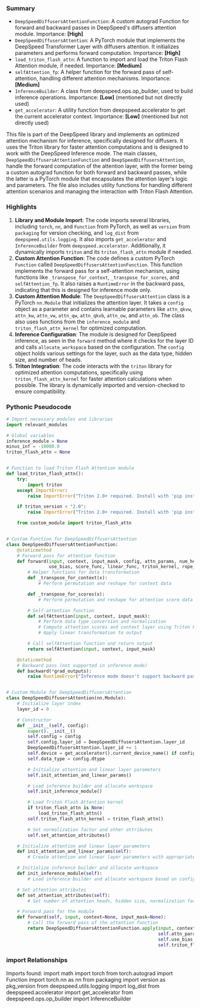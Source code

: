 

### Summary



* `DeepSpeedDiffusersAttentionFunction`: A custom autograd Function for forward and backward passes in DeepSpeed's diffusers attention module. Importance: **[High]**
* `DeepSpeedDiffusersAttention`: A PyTorch module that implements the DeepSpeed Transformer Layer with diffusers attention. It initializes parameters and performs forward computation. Importance: **[High]**
* `load_triton_flash_attn`: A function to import and load the Triton Flash Attention module, if needed. Importance: **[Medium]**
* `selfAttention_fp`: A helper function for the forward pass of self-attention, handling different attention mechanisms. Importance: **[Medium]**
* `InferenceBuilder`: A class from deepspeed.ops.op_builder, used to build inference operations. Importance: **[Low]** (mentioned but not directly used)
* `get_accelerator`: A utility function from deepspeed.accelerator to get the current accelerator context. Importance: **[Low]** (mentioned but not directly used)

This file is part of the DeepSpeed library and implements an optimized attention mechanism for inference, specifically designed for diffusers. It uses the Triton library for faster attention computations and is designed to work with the DeepSpeed Inference mode. The main classes, `DeepSpeedDiffusersAttentionFunction` and `DeepSpeedDiffusersAttention`, handle the forward computation of the attention layer, with the former being a custom autograd function for both forward and backward passes, while the latter is a PyTorch module that encapsulates the attention layer's logic and parameters. The file also includes utility functions for handling different attention scenarios and managing the interaction with Triton Flash Attention.

### Highlights



1. **Library and Module Import**: The code imports several libraries, including `torch`, `nn`, and `Function` from PyTorch, as well as `version` from `packaging` for version checking, and `log_dist` from `deepspeed.utils.logging`. It also imports `get_accelerator` and `InferenceBuilder` from `deepspeed.accelerator`. Additionally, it dynamically imports `triton` and its `triton_flash_attn` module if needed.
2. **Custom Attention Function**: The code defines a custom PyTorch `Function` called `DeepSpeedDiffusersAttentionFunction`. This function implements the forward pass for a self-attention mechanism, using functions like `_transpose_for_context`, `_transpose_for_scores`, and `selfAttention_fp`. It also raises a `RuntimeError` in the backward pass, indicating that this is designed for inference mode only.
3. **Custom Attention Module**: The `DeepSpeedDiffusersAttention` class is a PyTorch `nn.Module` that initializes the attention layer. It takes a `config` object as a parameter and contains learnable parameters like `attn_qkvw`, `attn_kw`, `attn_vw`, `attn_qw`, `attn_qkvb`, `attn_ow`, and `attn_ob`. The class also uses functions from the `inference_module` and `triton_flash_attn_kernel` for optimized computation.
4. **Inference Configuration**: The module is designed for DeepSpeed inference, as seen in the `forward` method where it checks for the layer ID and calls `allocate_workspace` based on the configuration. The `config` object holds various settings for the layer, such as the data type, hidden size, and number of heads.
5. **Triton Integration**: The code interacts with the `triton` library for optimized attention computations, specifically using `triton_flash_attn_kernel` for faster attention calculations when possible. The library is dynamically imported and version-checked to ensure compatibility.

### Pythonic Pseudocode

```python
# Import necessary modules and libraries
import relevant_modules

# Global variables
inference_module = None
minus_inf = -10000.0
triton_flash_attn = None


# Function to load Triton Flash Attention module
def load_triton_flash_attn():
    try:
        import triton
    except ImportError:
        raise ImportError("Triton 2.0+ required. Install with 'pip install deepspeed[sd]'")

    if triton_version < "2.0":
        raise ImportError("Triton 2.0+ required. Install with 'pip install deepspeed[sd]'")

    from custom_module import triton_flash_attn


# Custom Function for DeepSpeedDiffusersAttention
class DeepSpeedDiffusersAttentionFunction:
    @staticmethod
    # Forward pass for attention function
    def forward(input, context, input_mask, config, attn_params, num_heads, norm_factor, hidden_size, output_params, 
                use_bias, score_func, linear_func, triton_kernel, rope_theta):
        # Helper functions for data transformation
        def _transpose_for_context(x):
            # Perform permutation and reshape for context data

        def _transpose_for_scores(x):
            # Perform permutation and reshape for attention score data

        # Self-attention function
        def selfAttention(input, context, input_mask):
            # Perform data type conversion and normalization
            # Compute attention scores and context layer using Triton Flash Attention or standard attention
            # Apply linear transformation to output

        # Call selfAttention function and return output
        return selfAttention(input, context, input_mask)

    @staticmethod
    # Backward pass (not supported in inference mode)
    def backward(*grad_outputs):
        raise RuntimeError("Inference mode doesn't support backward pass. Switch to training mode.")


# Custom Module for DeepSpeedDiffusersAttention
class DeepSpeedDiffusersAttention(nn.Module):
    # Initialize layer index
    layer_id = 0

    # Constructor
    def __init__(self, config):
        super().__init__()
        self.config = config
        self.config.layer_id = DeepSpeedDiffusersAttention.layer_id
        DeepSpeedDiffusersAttention.layer_id += 1
        self.device = get_accelerator().current_device_name() if config.bigscience_bloom else 'cpu'
        self.data_type = config.dtype

        # Initialize attention and linear layer parameters
        self.init_attention_and_linear_params()

        # Load inference builder and allocate workspace
        self.init_inference_module()

        # Load Triton Flash Attention kernel
        if triton_flash_attn is None:
            load_triton_flash_attn()
        self.triton_flash_attn_kernel = triton_flash_attn()

        # Set normalization factor and other attributes
        self.set_attention_attributes()

    # Initialize attention and linear layer parameters
    def init_attention_and_linear_params(self):
        # Create attention and linear layer parameters with appropriate shapes and data types

    # Initialize inference builder and allocate workspace
    def init_inference_module(self):
        # Load inference builder and allocate workspace based on configuration

    # Set attention attributes
    def set_attention_attributes(self):
        # Set number of attention heads, hidden size, normalization factor, and other attributes

    # Forward pass for the module
    def forward(self, input, context=None, input_mask=None):
        # Call the forward pass of the attention function
        return DeepSpeedDiffusersAttentionFunction.apply(input, context, input_mask, self.config, 
                                                         self.attn_params, self.output_params, 
                                                         self.use_bias, self.score_func, self.linear_func, 
                                                         self.triton_flash_attn_kernel, self.rope_theta)
```


### import Relationships

Imports found:
import math
import torch
from torch.autograd import Function
import torch.nn as nn
from packaging import version as pkg_version
from deepspeed.utils.logging import log_dist
from deepspeed.accelerator import get_accelerator
from deepspeed.ops.op_builder import InferenceBuilder